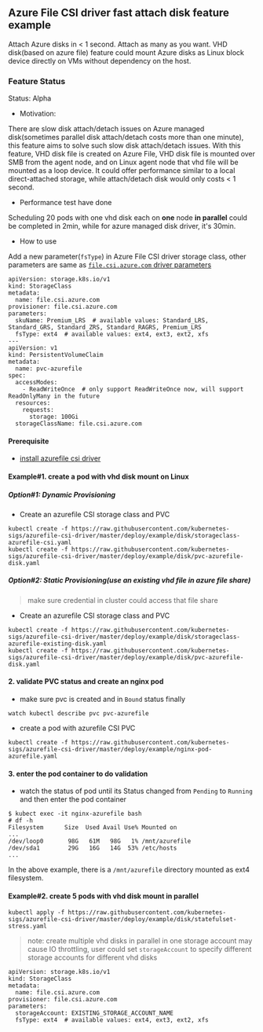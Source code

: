 ## Azure File CSI driver fast attach disk feature example
Attach Azure disks in < 1 second. Attach as many as you want. VHD disk(based on azure file) feature could mount Azure disks as Linux block device directly on VMs without dependency on the host.

### Feature Status
Status: Alpha

 - Motivation:

There are slow disk attach/detach issues on Azure managed disk(sometimes parallel disk attach/detach costs more than one minute), this feature aims to solve such slow disk attach/detach issues. With this feature, VHD disk file is created on Azure File, VHD disk file is mounted over SMB from the agent node, and on Linux agent node that vhd file will be mounted as a loop device. It could offer performance similar to a local direct-attached storage, while attach/detach disk would only costs < 1 second.

 - Performance test have done

Scheduling 20 pods with one vhd disk each on **one** node **in parallel** could be completed in 2min, while for azure managed disk driver, it's 30min.



 - How to use
 
Add a new parameter(`fsType`) in Azure File CSI driver storage class, other parameters are same as [`file.csi.azure.com` driver parameters](../../../docs/driver-parameters.md)

```
apiVersion: storage.k8s.io/v1
kind: StorageClass
metadata:
  name: file.csi.azure.com
provisioner: file.csi.azure.com
parameters:
  skuName: Premium_LRS  # available values: Standard_LRS, Standard_GRS, Standard_ZRS, Standard_RAGRS, Premium_LRS
  fsType: ext4  # available values: ext4, ext3, ext2, xfs
---
apiVersion: v1
kind: PersistentVolumeClaim
metadata:
  name: pvc-azurefile
spec:
  accessModes:
    - ReadWriteOnce  # only support ReadWriteOnce now, will support ReadOnlyMany in the future
  resources:
    requests:
      storage: 100Gi
  storageClassName: file.csi.azure.com
```

#### Prerequisite
 - [install azurefile csi driver](https://github.com/kubernetes-sigs/azurefile-csi-driver/blob/master/docs/install-azurefile-csi-driver.md)

#### Example#1. create a pod with vhd disk mount on Linux
##### Option#1: Dynamic Provisioning
 - Create an azurefile CSI storage class and PVC
```console
kubectl create -f https://raw.githubusercontent.com/kubernetes-sigs/azurefile-csi-driver/master/deploy/example/disk/storageclass-azurefile-csi.yaml
kubectl create -f https://raw.githubusercontent.com/kubernetes-sigs/azurefile-csi-driver/master/deploy/example/disk/pvc-azurefile-disk.yaml
```

##### Option#2: Static Provisioning(use an existing vhd file in azure file share)
> make sure credential in cluster could access that file share
 - Create an azurefile CSI storage class and PVC
```console
kubectl create -f https://raw.githubusercontent.com/kubernetes-sigs/azurefile-csi-driver/master/deploy/example/disk/storageclass-azurefile-existing-disk.yaml
kubectl create -f https://raw.githubusercontent.com/kubernetes-sigs/azurefile-csi-driver/master/deploy/example/disk/pvc-azurefile-disk.yaml
```

#### 2. validate PVC status and create an nginx pod
 - make sure pvc is created and in `Bound` status finally
```console
watch kubectl describe pvc pvc-azurefile
```

 - create a pod with azurefile CSI PVC
```console
kubectl create -f https://raw.githubusercontent.com/kubernetes-sigs/azurefile-csi-driver/master/deploy/example/nginx-pod-azurefile.yaml
```

#### 3. enter the pod container to do validation
 - watch the status of pod until its Status changed from `Pending` to `Running` and then enter the pod container
```console
$ kubect exec -it nginx-azurefile bash
# df -h
Filesystem      Size  Used Avail Use% Mounted on
...
/dev/loop0       98G   61M   98G   1% /mnt/azurefile
/dev/sda1        29G   16G   14G  53% /etc/hosts
...
```
In the above example, there is a `/mnt/azurefile` directory mounted as ext4 filesystem.

#### Example#2. create 5 pods with vhd disk mount in parallel
```console
kubectl apply -f https://raw.githubusercontent.com/kubernetes-sigs/azurefile-csi-driver/master/deploy/example/disk/statefulset-stress.yaml
```
> note: create multiple vhd disks in parallel in one storage account may cause IO throttling, user could set `storageAccount` to specify different storage accounts for different vhd disks

```
apiVersion: storage.k8s.io/v1
kind: StorageClass
metadata:
  name: file.csi.azure.com
provisioner: file.csi.azure.com
parameters:
  storageAccount: EXISTING_STORAGE_ACCOUNT_NAME
  fsType: ext4  # available values: ext4, ext3, ext2, xfs
```
